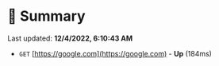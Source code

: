 # 📖 Summary
Last updated: **12/4/2022, 6:10:43 AM**

- `GET` [https://google.com](https://google.com) - **Up** (184ms)
